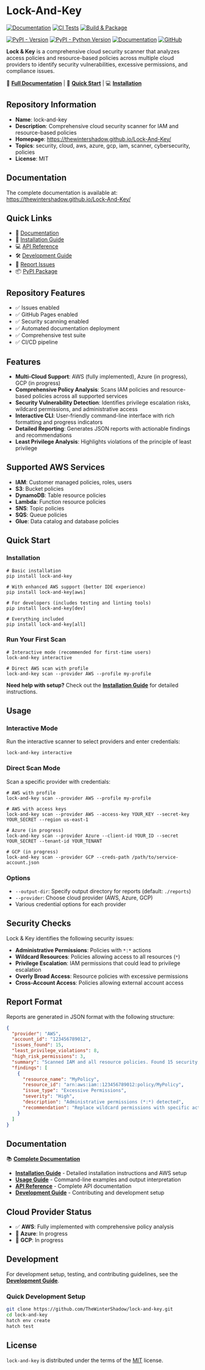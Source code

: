 # Lock-And-Key

[![Documentation](https://github.com/TheWinterShadow/lock-and-key/actions/workflows/docs.yml/badge.svg)](https://github.com/TheWinterShadow/lock-and-key/actions/workflows/docs.yml)
[![CI Tests](https://github.com/TheWinterShadow/lock-and-key/actions/workflows/ci.yml/badge.svg)](https://github.com/TheWinterShadow/lock-and-key/actions/workflows/ci.yml)
[![Build & Package](https://github.com/TheWinterShadow/lock-and-key/actions/workflows/python-package.yml/badge.svg)](https://github.com/TheWinterShadow/lock-and-key/actions/workflows/python-package.yml)

[![PyPI - Version](https://img.shields.io/pypi/v/lock-and-key.svg)](https://pypi.org/project/lock-and-key)
[![PyPI - Python Version](https://img.shields.io/pypi/pyversions/lock-and-key.svg)](https://pypi.org/project/lock-and-key)
[![Documentation](https://img.shields.io/badge/docs-latest-blue.svg)](https://thewintershadow.github.io/Lock-And-Key/)
[![GitHub](https://img.shields.io/github/license/TheWinterShadow/lock-and-key)](https://github.com/TheWinterShadow/lock-and-key/blob/main/LICENSE.txt)

**Lock & Key** is a comprehensive cloud security scanner that analyzes access policies and resource-based policies across multiple cloud providers to identify security vulnerabilities, excessive permissions, and compliance issues.

📖 **[Full Documentation](https://thewintershadow.github.io/Lock-And-Key/)** | 🚀 **[Quick Start](#quick-start)** | 💻 **[Installation](#installation)**

## Repository Information

- **Name**: lock-and-key
- **Description**: Comprehensive cloud security scanner for IAM and resource-based policies  
- **Homepage**: https://thewintershadow.github.io/Lock-And-Key/
- **Topics**: security, cloud, aws, azure, gcp, iam, scanner, cybersecurity, policies
- **License**: MIT

## Documentation

The complete documentation is available at: https://thewintershadow.github.io/Lock-And-Key/

## Quick Links

- 📖 [Documentation](https://thewintershadow.github.io/Lock-And-Key/)
- 🚀 [Installation Guide](https://thewintershadow.github.io/Lock-And-Key/installation.html)
- 💻 [API Reference](https://thewintershadow.github.io/Lock-And-Key/api.html) 
- 🛠️ [Development Guide](https://thewintershadow.github.io/Lock-And-Key/development.html)
- 🐛 [Report Issues](https://github.com/TheWinterShadow/lock-and-key/issues)
- 📦 [PyPI Package](https://pypi.org/project/lock-and-key/)

## Repository Features

- ✅ Issues enabled
- ✅ GitHub Pages enabled
- ✅ Security scanning enabled
- ✅ Automated documentation deployment
- ✅ Comprehensive test suite
- ✅ CI/CD pipeline

## Features

- **Multi-Cloud Support**: AWS (fully implemented), Azure (in progress), GCP (in progress)
- **Comprehensive Policy Analysis**: Scans IAM policies and resource-based policies across all supported services
- **Security Vulnerability Detection**: Identifies privilege escalation risks, wildcard permissions, and administrative access
- **Interactive CLI**: User-friendly command-line interface with rich formatting and progress indicators
- **Detailed Reporting**: Generates JSON reports with actionable findings and recommendations
- **Least Privilege Analysis**: Highlights violations of the principle of least privilege

## Supported AWS Services

- **IAM**: Customer managed policies, roles, users
- **S3**: Bucket policies
- **DynamoDB**: Table resource policies
- **Lambda**: Function resource policies
- **SNS**: Topic policies
- **SQS**: Queue policies
- **Glue**: Data catalog and database policies

## Quick Start

### Installation

```console
# Basic installation
pip install lock-and-key

# With enhanced AWS support (better IDE experience)
pip install lock-and-key[aws]

# For developers (includes testing and linting tools)
pip install lock-and-key[dev]

# Everything included
pip install lock-and-key[all]
```

### Run Your First Scan

```console
# Interactive mode (recommended for first-time users)
lock-and-key interactive

# Direct AWS scan with profile
lock-and-key scan --provider AWS --profile my-profile
```

**Need help with setup?** Check out the **[Installation Guide](https://thewintershadow.github.io/Lock-And-Key/installation.html)** for detailed instructions.

## Usage

### Interactive Mode

Run the interactive scanner to select providers and enter credentials:

```console
lock-and-key interactive
```

### Direct Scan Mode

Scan a specific provider with credentials:

```console
# AWS with profile
lock-and-key scan --provider AWS --profile my-profile

# AWS with access keys
lock-and-key scan --provider AWS --access-key YOUR_KEY --secret-key YOUR_SECRET --region us-east-1

# Azure (in progress)
lock-and-key scan --provider Azure --client-id YOUR_ID --secret YOUR_SECRET --tenant-id YOUR_TENANT

# GCP (in progress)
lock-and-key scan --provider GCP --creds-path /path/to/service-account.json
```

### Options

- `--output-dir`: Specify output directory for reports (default: `./reports`)
- `--provider`: Choose cloud provider (AWS, Azure, GCP)
- Various credential options for each provider

## Security Checks

Lock & Key identifies the following security issues:

- **Administrative Permissions**: Policies with `*:*` actions
- **Wildcard Resources**: Policies allowing access to all resources (`*`)
- **Privilege Escalation**: IAM permissions that could lead to privilege escalation
- **Overly Broad Access**: Resource policies with excessive permissions
- **Cross-Account Access**: Policies allowing external account access

## Report Format

Reports are generated in JSON format with the following structure:

```json
{
  "provider": "AWS",
  "account_id": "123456789012",
  "issues_found": 15,
  "least_privilege_violations": 8,
  "high_risk_permissions": 3,
  "summary": "Scanned IAM and all resource policies. Found 15 security issues.",
  "findings": [
    {
      "resource_name": "MyPolicy",
      "resource_id": "arn:aws:iam::123456789012:policy/MyPolicy",
      "issue_type": "Excessive Permissions",
      "severity": "High",
      "description": "Administrative permissions (*:*) detected",
      "recommendation": "Replace wildcard permissions with specific actions"
    }
  ]
}
```

## Documentation

📚 **[Complete Documentation](https://thewintershadow.github.io/Lock-And-Key/)**

- **[Installation Guide](https://thewintershadow.github.io/Lock-And-Key/installation.html)** - Detailed installation instructions and AWS setup
- **[Usage Guide](https://thewintershadow.github.io/Lock-And-Key/usage.html)** - Command-line examples and output interpretation
- **[API Reference](https://thewintershadow.github.io/Lock-And-Key/api.html)** - Complete API documentation
- **[Development Guide](https://thewintershadow.github.io/Lock-And-Key/development.html)** - Contributing and development setup

## Cloud Provider Status

- ✅ **AWS**: Fully implemented with comprehensive policy analysis
- 🚧 **Azure**: In progress  
- 🚧 **GCP**: In progress

## Development

For development setup, testing, and contributing guidelines, see the **[Development Guide](https://thewintershadow.github.io/Lock-And-Key/development.html)**.

### Quick Development Setup

```bash
git clone https://github.com/TheWinterShadow/lock-and-key.git
cd lock-and-key
hatch env create
hatch test
```

## License

`lock-and-key` is distributed under the terms of the [MIT](https://spdx.org/licenses/MIT.html) license.

